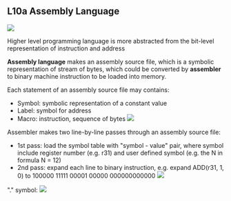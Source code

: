 ## L10a Assembly Language
![](https://computationstructures.org/lectures/assembly/slides/Slide03.png)

Higher level programming language is more abstracted from the bit-level representation of instruction and address  

**Assembly language** makes an assembly source file, which is a symbolic representation of stream of bytes, which could be converted by **assembler** to binary machine instruction to be loaded into memory.

Each statement of an assembly source file may contains:

+ Symbol: symbolic representation of a constant value
+ Label: symbol for address
+ Macro: instruction, sequence of bytes
![](https://computationstructures.org/lectures/assembly/slides/Slide05.png)

Assembler makes two line-by-line passes through an assembly source file:

+ 1st pass: load the symbol table with "symbol - value" pair, where symbol include register number (e.g. r31) and user defined symbol (e.g. the N in formula N = 12)
+ 2nd pass: expand each line to binary instruction, e.g. expand ADD(r31, 1, 0) to 100000 11111 00001 00000 000000000000
![](https://computationstructures.org/lectures/assembly/slides/Slide06.png)

"." symbol:
![](https://computationstructures.org/lectures/assembly/slides/Slide16.png)
